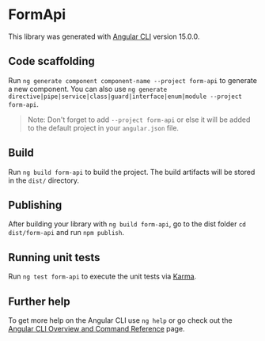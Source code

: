 # FormApi

This library was generated with [Angular CLI](https://github.com/angular/angular-cli) version 15.0.0.

## Code scaffolding

Run `ng generate component component-name --project form-api` to generate a new component. You can also use `ng generate directive|pipe|service|class|guard|interface|enum|module --project form-api`.
> Note: Don't forget to add `--project form-api` or else it will be added to the default project in your `angular.json` file. 

## Build

Run `ng build form-api` to build the project. The build artifacts will be stored in the `dist/` directory.

## Publishing

After building your library with `ng build form-api`, go to the dist folder `cd dist/form-api` and run `npm publish`.

## Running unit tests

Run `ng test form-api` to execute the unit tests via [Karma](https://karma-runner.github.io).

## Further help

To get more help on the Angular CLI use `ng help` or go check out the [Angular CLI Overview and Command Reference](https://angular.io/cli) page.
